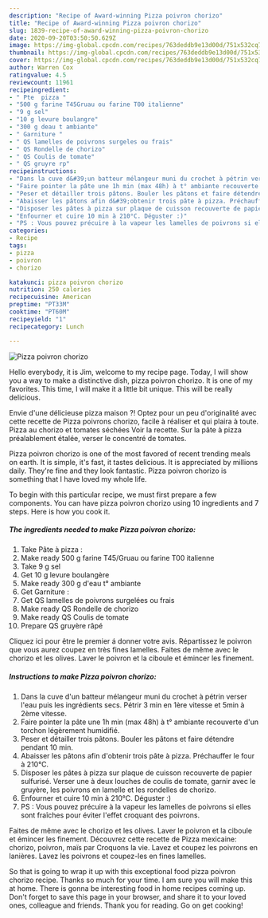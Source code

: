 ```yaml
---
description: "Recipe of Award-winning Pizza poivron chorizo"
title: "Recipe of Award-winning Pizza poivron chorizo"
slug: 1839-recipe-of-award-winning-pizza-poivron-chorizo
date: 2020-09-20T03:50:50.629Z
image: https://img-global.cpcdn.com/recipes/763deddb9e13d00d/751x532cq70/pizza-poivron-chorizo-photo-principale-de-la-recette.jpg
thumbnail: https://img-global.cpcdn.com/recipes/763deddb9e13d00d/751x532cq70/pizza-poivron-chorizo-photo-principale-de-la-recette.jpg
cover: https://img-global.cpcdn.com/recipes/763deddb9e13d00d/751x532cq70/pizza-poivron-chorizo-photo-principale-de-la-recette.jpg
author: Warren Cox
ratingvalue: 4.5
reviewcount: 11961
recipeingredient:
- " Pte  pizza "
- "500 g farine T45Gruau ou farine T00 italienne"
- "9 g sel"
- "10 g levure boulangre"
- "300 g deau t ambiante"
- " Garniture "
- " QS lamelles de poivrons surgeles ou frais"
- " QS Rondelle de chorizo"
- " QS Coulis de tomate"
- " QS gruyre rp"
recipeinstructions:
- "Dans la cuve d&#39;un batteur mélangeur muni du crochet à pétrin verser l&#39;eau puis les ingrédients secs. Pétrir 3 min en 1ère vitesse et 5min à 2ème vitesse."
- "Faire pointer la pâte une 1h min (max 48h) à t° ambiante recouverte d&#39;un torchon légèrement humidifié."
- "Peser et détailler trois pâtons. Bouler les pâtons et faire détendre pendant 10 min."
- "Abaisser les pâtons afin d&#39;obtenir trois pâte à pizza. Préchauffer le four à 210°C."
- "Disposer les pâtes à pizza sur plaque de cuisson recouverte de papier sulfurisé. Verser une à deux louches de coulis de tomate, garnir avec le gruyère, les poivrons en lamelle et les rondelles de chorizo."
- "Enfourner et cuire 10 min à 210°C. Déguster :)"
- "PS : Vous pouvez précuire à la vapeur les lamelles de poivrons si elles sont fraîches pour éviter l&#39;effet croquant des poivrons."
categories:
- Recipe
tags:
- pizza
- poivron
- chorizo

katakunci: pizza poivron chorizo 
nutrition: 250 calories
recipecuisine: American
preptime: "PT33M"
cooktime: "PT60M"
recipeyield: "1"
recipecategory: Lunch

---
```



![Pizza poivron chorizo](https://img-global.cpcdn.com/recipes/763deddb9e13d00d/751x532cq70/pizza-poivron-chorizo-photo-principale-de-la-recette.jpg)

Hello everybody, it is Jim, welcome to my recipe page. Today, I will show you a way to make a distinctive dish, pizza poivron chorizo. It is one of my favorites. This time, I will make it a little bit unique. This will be really delicious.

Envie d&#39;une délicieuse pizza maison ?! Optez pour un peu d&#39;originalité avec cette recette de Pizza poivrons chorizo, facile à réaliser et qui plaira à toute. Pizza au chorizo et tomates séchées Voir la recette. Sur la pâte à pizza préalablement étalée, verser le concentré de tomates.

Pizza poivron chorizo is one of the most favored of recent trending meals on earth. It is simple, it's fast, it tastes delicious. It is appreciated by millions daily. They're fine and they look fantastic. Pizza poivron chorizo is something that I have loved my whole life.


To begin with this particular recipe, we must first prepare a few components. You can have pizza poivron chorizo using 10 ingredients and 7 steps. Here is how you cook it.

<!--inarticleads1-->

##### The ingredients needed to make Pizza poivron chorizo:

1. Take  Pâte à pizza :
1. Make ready 500 g farine T45/Gruau ou farine T00 italienne
1. Take 9 g sel
1. Get 10 g levure boulangère
1. Make ready 300 g d&#39;eau t° ambiante
1. Get  Garniture :
1. Get  QS lamelles de poivrons surgelées ou frais
1. Make ready  QS Rondelle de chorizo
1. Make ready  QS Coulis de tomate
1. Prepare  QS gruyère râpé


Cliquez ici pour être le premier á donner votre avis. Répartissez le poivron que vous aurez coupez en très fines lamelles. Faites de même avec le chorizo et les olives. Laver le poivron et la ciboule et émincer les finement. 

<!--inarticleads2-->

##### Instructions to make Pizza poivron chorizo:

1. Dans la cuve d&#39;un batteur mélangeur muni du crochet à pétrin verser l&#39;eau puis les ingrédients secs. Pétrir 3 min en 1ère vitesse et 5min à 2ème vitesse.
1. Faire pointer la pâte une 1h min (max 48h) à t° ambiante recouverte d&#39;un torchon légèrement humidifié.
1. Peser et détailler trois pâtons. Bouler les pâtons et faire détendre pendant 10 min.
1. Abaisser les pâtons afin d&#39;obtenir trois pâte à pizza. Préchauffer le four à 210°C.
1. Disposer les pâtes à pizza sur plaque de cuisson recouverte de papier sulfurisé. Verser une à deux louches de coulis de tomate, garnir avec le gruyère, les poivrons en lamelle et les rondelles de chorizo.
1. Enfourner et cuire 10 min à 210°C. Déguster :)
1. PS : Vous pouvez précuire à la vapeur les lamelles de poivrons si elles sont fraîches pour éviter l&#39;effet croquant des poivrons.


Faites de même avec le chorizo et les olives. Laver le poivron et la ciboule et émincer les finement. Découvrez cette recette de Pizza mexicaine: chorizo, poivron, maïs par Croquons la vie. Lavez et coupez les poivrons en lanières. Lavez les poivrons et coupez-les en fines lamelles. 

So that is going to wrap it up with this exceptional food pizza poivron chorizo recipe. Thanks so much for your time. I am sure you will make this at home. There is gonna be interesting food in home recipes coming up. Don't forget to save this page in your browser, and share it to your loved ones, colleague and friends. Thank you for reading. Go on get cooking!
